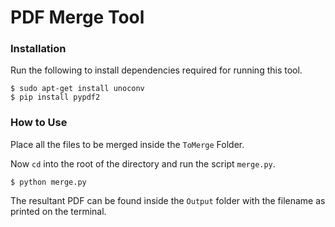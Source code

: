 # PDF Merge Tool

### Installation

Run the following to install dependencies required for running this tool.

```
$ sudo apt-get install unoconv	
$ pip install pypdf2
```

### How to Use

Place all the files to be merged inside the `ToMerge` Folder.

Now `cd` into the root of the directory and run the script `merge.py`.

```
$ python merge.py
```

The resultant PDF can be found inside the `Output` folder with the filename as printed on the terminal.
